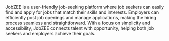 JobZEE is a user-friendly job-seeking platform where job seekers can easily find and apply for jobs that match their skills and interests. Employers can efficiently post job openings and manage applications, making the hiring process seamless and straightforward. With a focus on simplicity and accessibility, JobZEE connects talent with opportunity, helping both job seekers and employers achieve their goals.
